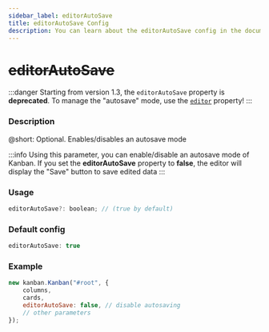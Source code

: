 ```yaml
---
sidebar_label: editorAutoSave
title: editorAutoSave Config
description: You can learn about the editorAutoSave config in the documentation of the DHTMLX JavaScript Kanban library. Browse developer guides and API reference, try out code examples and live demos, and download a free 30-day evaluation version of DHTMLX Kanban.
---
```


# 

<h1 style = {{color: "red"}}><s>editorAutoSave</s></h1>

:::danger
Starting from version 1.3, the `editorAutoSave` property is **deprecated**. To manage the "autosave" mode, use the [`editor`](api/config/js_kanban_editor_config.md) property!
:::

### Description

@short: Optional. Enables/disables an autosave mode

:::info
Using this parameter, you can enable/disable an autosave mode of Kanban. If you set the **editorAutoSave** property to **false**, the editor will display the "Save" button to save edited data
:::

### Usage

~~~jsx {}
editorAutoSave?: boolean; // (true by default)
~~~

### Default config

~~~jsx {}
editorAutoSave: true
~~~

### Example

~~~jsx {4}
new kanban.Kanban("#root", {
    columns,
    cards,
    editorAutoSave: false, // disable autosaving
    // other parameters
});
~~~
